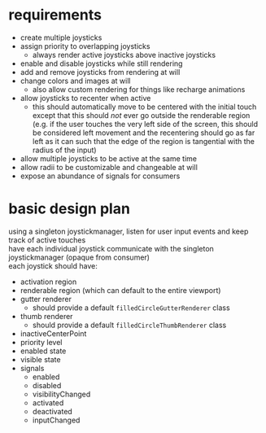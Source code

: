 # requirements
- create multiple joysticks
- assign priority to overlapping joysticks
  - always render active joysticks above inactive joysticks
- enable and disable joysticks while still rendering
- add and remove joysticks from rendering at will
- change colors and images at will
  - also allow custom rendering for things like recharge animations
- allow joysticks to recenter when active
  - this should automatically move to be centered with the initial touch except that this should *not* ever go outside the renderable region (e.g. if the user touches the very left side of the screen, this should be considered left movement and the recentering should go as far left as it can such that the edge of the region is tangential with the radius of the input)
- allow multiple joysticks to be active at the same time
- allow radii to be customizable and changeable at will
- expose an abundance of signals for consumers

# basic design plan
using a singleton joystickmanager, listen for user input events and keep track of active touches\
have each individual joystick communicate with the singleton joystickmanager (opaque from consumer)\
each joystick should have:
- activation region
- renderable region (which can default to the entire viewport)
- gutter renderer
  - should provide a default `filledCircleGutterRenderer` class
- thumb renderer
  - should provide a default `filledCircleThumbRenderer` class
- inactiveCenterPoint
- priority level
- enabled state
- visible state
- signals
  - enabled
  - disabled
  - visibilityChanged
  - activated
  - deactivated
  - inputChanged